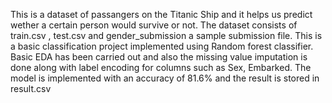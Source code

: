 This is a dataset of passangers on the Titanic Ship and it helps us predict wether a certain person would survive or not.
The dataset consists of train.csv , test.csv and gender_submission a sample submission file.
This is a basic classification project implemented using Random forest classifier.
Basic EDA has been carried out and also the missing value imputation is done along with label encoding for columns
such as Sex, Embarked.
The model is implemented with an accuracy of 81.6% and the result is stored in result.csv

